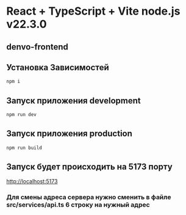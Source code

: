 # React + TypeScript + Vite node.js v22.3.0

## denvo-frontend

## Установка Зависимостей

```bash
npm i
```

## Запуск приложения development

```bash
npm run dev
```

## Запуск приложения production

```bash
npm run build
```

## Запуск будет происходить на 5173 порту

<http://localhost:5173>

### Для смены адреса сервера нужно сменить в файле src/services/api.ts 6 строку на нужный адрес
